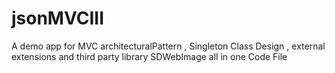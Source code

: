 # jsonMVCIII
A demo app for MVC architecturalPattern , Singleton Class Design , external extensions and third party library SDWebImage all in one Code File  
